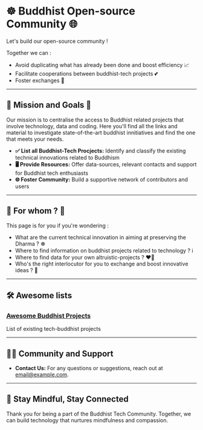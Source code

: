 # ☸️ Buddhist Open-source Community 🌐

Let's build our open-source community !

Together we can :
- Avoid duplicating what has already been done and boost efficiency 📈
- Facilitate cooperations between buddhist-tech projects 💕
- Foster exchanges 🤝

---

## 🌟 Mission and Goals 🎯

Our mission is to centralise the access to Buddhist related projects that involve technology, data and coding.
Here you'll find all the links and material to investigate state-of-the-art buddhist innitiatives and find the one that meets your needs.

- **✅ List all Buddhist-Tech Procjects:** Identify and classify the existing technical innovations related to Buddhism
- **🖥️ Provide Resources:** Offer data-sources, relevant contacts and support for Buddhist tech enthusiasts
- **🌐 Foster Community:** Build a supportive network of contributors and users 

---

## 🤔 For whom ? 🤩

This page is for you if you're wondering :
- What are the current technical innovation in aiming at preserving the Dharma ? ☸️
- Where to find information on buddhist projects related to technology ? ℹ️
- Where to find data for your own altruistic-projects ? ❤️‍🔥
- Who's the right interlocutor for you to exchange and boost innovative ideas ? 🤝

---

## 🛠️ Awesome lists

### [Awesome Buddhist Projects](https://github.com/awesome-buddhism/awesome-buddhist-projects)
List of existing tech-buddhist projects

---

## 🧘‍♂️ Community and Support

- **Contact Us:** For any questions or suggestions, reach out at [email@example.com](mailto:email@example.com).

---

## 🌱 Stay Mindful, Stay Connected

Thank you for being a part of the Buddhist Tech Community. Together, we can build technology that nurtures mindfulness and compassion.
